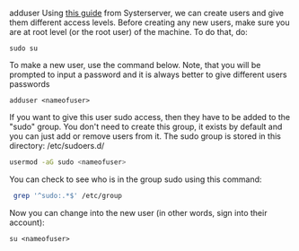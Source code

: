 adduser Using [this guide](https://alexandria.anarchaserver.org/index.php/Access_server) from Systerserver, we can create users and give them different access levels. 
Before creating any new users, make sure you are at root level (or the root user) of the machine. To do that, do:
```shell
sudo su
```

To make a new user, use the command below. Note, that you will be prompted to input a password and it is always better to give different users passwords
```shell
adduser <nameofuser>
```

If you want to give this user sudo access, then they have to be added to the "sudo" group. You don't need to create this group, it exists by default and you can just add or remove users from it. The sudo group is stored in this directory: /etc/sudoers.d/
```bash
usermod -aG sudo <nameofuser>
```

You can check to see who is in the group sudo using this command:
```bash
 grep '^sudo:.*$' /etc/group
```

Now you can change into the new user (in other words, sign into their account):
```shell
su <nameofuser>
```
